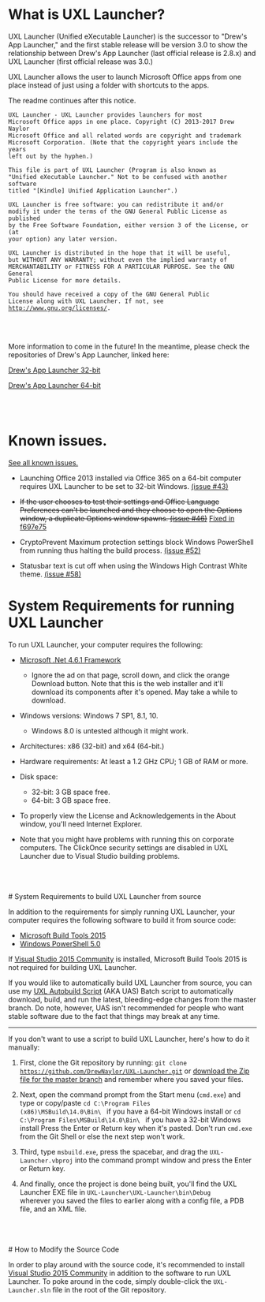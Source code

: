 # What is UXL Launcher?

UXL Launcher (Unified eXecutable Launcher) is the successor to "Drew's App Launcher," and the first stable release will be version 3.0 to show the relationship between Drew's App Launcher (last official release is 2.8.x) and UXL Launcher (first official release was 3.0.)

UXL Launcher allows the user to launch Microsoft Office apps from one place instead of just using a folder with shortcuts to the apps.

The readme continues after this notice.

<code>UXL Launcher - UXL Launcher provides launchers for most Microsoft Office apps in one place.
Copyright (C) 2013-2017  Drew Naylor
Microsoft Office and all related words are copyright
and trademark Microsoft Corporation.
(Note that the copyright years include the years left out by the hyphen.)</code>

<code>This file is part of UXL Launcher
(Program is also known as "Unified eXecutable Launcher." Not to be confused with
another software titled "[Kindle] Unified Application Launcher".)</code>

<code>UXL Launcher is free software: you can redistribute it and/or modify
it under the terms of the GNU General Public License as published by
the Free Software Foundation, either version 3 of the License, or
(at your option) any later version.</code>

<code>UXL Launcher is distributed in the hope that it will be useful,
but WITHOUT ANY WARRANTY; without even the implied warranty of
MERCHANTABILITY or FITNESS FOR A PARTICULAR PURPOSE.  See the
GNU General Public License for more details.</code>

<code>You should have received a copy of the GNU General Public License
along with UXL Launcher.  If not, see <http://www.gnu.org/licenses/>.</code>

<br>
<br>

More information to come in the future! In the meantime, please check the repositories of Drew's App Launcher, linked here:

[Drew's App Launcher 32-bit](https://github.com/DrewNaylor/MSOfficeAppLauncherNext32)

[Drew's App Launcher 64-bit](https://github.com/DrewNaylor/MSOfficeAppLauncherNext64)

<br>
<br>

# Known issues.

[See all known issues.](https://github.com/DrewNaylor/UXL-Launcher/labels/known%20issue)

- Launching Office 2013 installed via Office 365 on a 64-bit computer requires UXL Launcher to be set to 32-bit Windows. [(issue #43)](https://github.com/DrewNaylor/UXL-Launcher/issues/43)

- ~~If the user chooses to test their settings and Office Language Preferences can't be launched and they choose to open the Options window, a duplicate Options window spawns. [(issue #46)](https://github.com/DrewNaylor/UXL-Launcher/issues/46)~~ [Fixed in f697e75](https://github.com/DrewNaylor/UXL-Launcher/commit/f697e75552dd19e8d66db12e775adc559c87e953)

- CryptoPrevent Maximum protection settings block Windows PowerShell from running thus halting the build process. [(issue #52)](https://github.com/DrewNaylor/UXL-Launcher/issues/52)

- Statusbar text is cut off when using the Windows High Contrast White theme. [(issue #58)](https://github.com/DrewNaylor/UXL-Launcher/issues/58)


# System Requirements for running UXL Launcher

To run UXL Launcher, your computer requires the following:

- [Microsoft .Net 4.6.1 Framework](https://www.microsoft.com/en-us/download/details.aspx?id=49981)

  - Ignore the ad on that page, scroll down, and click the orange Download button. Note that this is the web installer and it'll download its components after it's opened. May take a while to download.

- Windows versions: Windows 7 SP1, 8.1, 10.
  - Windows 8.0 is untested although it might work.

- Architectures: x86 (32-bit) and x64 (64-bit.)

- Hardware requirements: At least a 1.2 GHz CPU; 1 GB of RAM or more.

- Disk space:

  - 32-bit: 3 GB space free.
  - 64-bit: 3 GB space free.

- To properly view the License and Acknowledgements in the About window, you'll need Internet Explorer.

- Note that you might have problems with running this on corporate computers. The ClickOnce security settings are disabled in UXL Launcher due to Visual Studio building problems.
<br>
<br>
<br>
# System Requirements to build UXL Launcher from source

In addition to the requirements for simply running UXL Launcher, your computer requires the following software to build it from source code:

- [Microsoft Build Tools 2015](https://www.microsoft.com/en-us/download/details.aspx?id=48159)
- [Windows PowerShell 5.0](https://www.microsoft.com/en-us/download/details.aspx?id=50395)

If [Visual Studio 2015 Community](https://www.visualstudio.com/vs/) is installed, Microsoft Build Tools 2015 is not required for building UXL Launcher.

If you would like to automatically build UXL Launcher from source, you can use my [UXL Autobuild Script](https://gist.github.com/DrewNaylor/22e3f1cded702fff494a46dabe643fde) (AKA UAS) Batch script to automatically download, build, and run the latest, bleeding-edge changes from the master branch. Do note, however, UAS isn't recommended for people who want stable software due to the fact that things may break at any time.

***

If you don't want to use a script to build UXL Launcher, here's how to do it manually:

1. First, clone the Git repository by running: <code>git clone https://github.com/DrewNaylor/UXL-Launcher.git</code> or [download the Zip file for the master branch](https://github.com/DrewNaylor/UXL-Launcher/archive/master.zip) and remember where you saved your files.

2. Next, open the command prompt from the Start menu (<code>cmd.exe</code>) and type or copy/paste <code>cd C:\Program Files (x86)\MSBuild\14.0\Bin\ </code> if you have a 64-bit Windows install or <code>cd C:\Program Files\MSBuild\14.0\Bin\ </code> if you have a 32-bit Windows install Press the Enter or Return key when it's pasted. Don't run <code>cmd.exe</code> from the Git Shell or else the next step won't work.

3. Third, type <code>msbuild.exe</code>, press the spacebar, and drag the <code>UXL-Launcher.vbproj</code> into the command prompt window and press the Enter or Return key.

4. And finally, once the project is done being built, you'll find the UXL Launcher EXE file in <code>UXL-Launcher\UXL-Launcher\bin\Debug </code> wherever you saved the files to earlier along with a config file, a PDB file, and an XML file.
<br>
<br>
<br>
# How to Modify the Source Code

In order to play around with the source code, it's recommended to install [Visual Studio 2015 Community](https://www.visualstudio.com/vs/) in addition to the software to run UXL Launcher. To poke around in the code, simply double-click the <code>UXL-Launcher.sln</code> file in the root of the Git repository.
